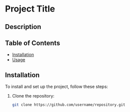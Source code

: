 # Project Title

## Description

## Table of Contents
- [Installation](#installation)
- [Usage](#usage)


## Installation
To install and set up the project, follow these steps:

1. Clone the repository:
   ```sh
   git clone https://github.com/username/repository.git
